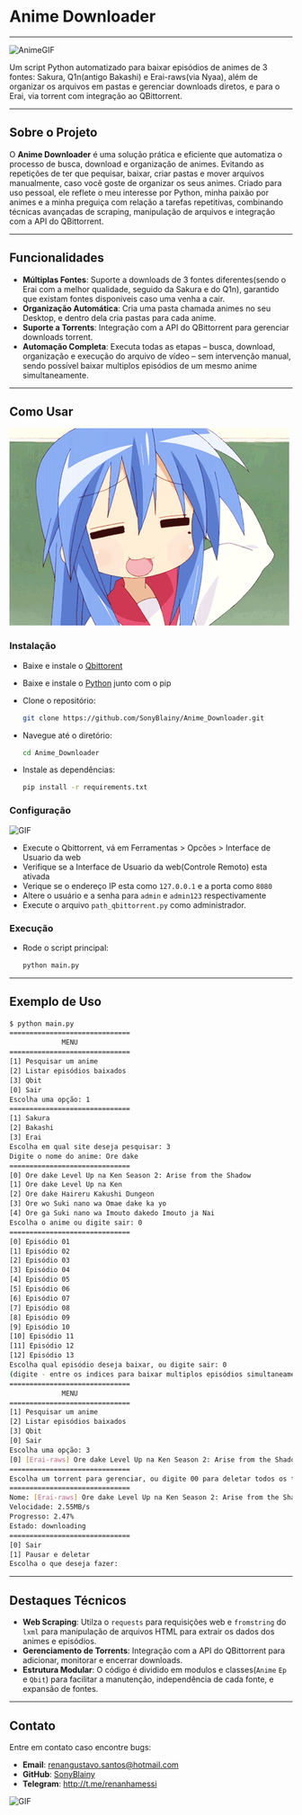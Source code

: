 # Anime Downloader
---
![AnimeGIF](gifs/gif_1.gif)

Um script Python automatizado para baixar episódios de animes de 3 fontes: Sakura, Q1n(antigo Bakashi) e Erai-raws(via Nyaa), além de organizar os arquivos em pastas e gerenciar downloads diretos, e para o Erai, via torrent com integração ao QBittorrent.

---

## Sobre o Projeto

O **Anime Downloader** é uma solução prática e eficiente que automatiza o processo de busca, download e organização de animes. Evitando as repetições de ter que pequisar, baixar, criar pastas e mover arquivos manualmente, caso você goste de organizar os seus animes. Criado para uso pessoal, ele reflete o meu interesse por Python, minha paixão por animes e a minha preguiça com relação a tarefas repetitivas, combinando técnicas avançadas de scraping, manipulação de arquivos e integração com a API do QBittorrent.

---

## Funcionalidades

- **Múltiplas Fontes**: Suporte a downloads de 3 fontes diferentes(sendo o Erai com a melhor qualidade, seguido da Sakura e do Q1n), garantido que existam fontes disponiveis caso uma venha a cair.
- **Organização Automática**: Cria uma pasta chamada animes no seu Desktop, e dentro dela cria pastas para cada anime.
- **Suporte a Torrents**: Integração com a API do QBittorrent para gerenciar downloads torrent.
- **Automação Completa**: Executa todas as etapas – busca, download, organização e execução do arquivo de vídeo – sem intervenção manual, sendo possível baixar multiplos episódios de um mesmo anime simultaneamente.
---
## Como Usar
![GIF](gifs/gif_2.gif)
### Instalação
- Baixe e instale o [Qbittorent](https://qbittorrent.org/download/)

- Baixe e instale o [Python](https://www.python.org/downloads/) junto com o pip

- Clone o repositório:
   ```bash
   git clone https://github.com/SonyBlainy/Anime_Downloader.git
   ```
- Navegue até o diretório:
   ```bash
   cd Anime_Downloader
   ```
- Instale as dependências:
   ```bash
   pip install -r requirements.txt
   ```

### Configuração
![GIF](gifs/gif_3.gif)

- Execute o Qbittorrent, vá em Ferramentas > Opcões > Interface de Usuario da web
- Verifique se a Interface de Usuario da web(Controle Remoto) esta ativada
- Verique se o endereço IP esta como `127.0.0.1` e a porta como `8080`
- Altere o usuário e a senha para `admin` e `admin123` respectivamente
- Execute o arquivo `path_qbittorrent.py` como administrador.

### Execução
- Rode o script principal:
   ```bash
   python main.py
   ```
---

## Exemplo de Uso

```bash
$ python main.py
==============================
             MENU
==============================
[1] Pesquisar um anime
[2] Listar episódios baixados
[3] Qbit
[0] Sair
Escolha uma opção: 1
==============================
[1] Sakura
[2] Bakashi
[3] Erai
Escolha em qual site deseja pesquisar: 3
Digite o nome do anime: Ore dake
==============================
[0] Ore dake Level Up na Ken Season 2: Arise from the Shadow
[1] Ore dake Level Up na Ken
[2] Ore dake Haireru Kakushi Dungeon
[3] Ore wo Suki nano wa Omae dake ka yo
[4] Ore ga Suki nano wa Imouto dakedo Imouto ja Nai
Escolha o anime ou digite sair: 0
==============================
[0] Episódio 01
[1] Episódio 02
[2] Episódio 03
[3] Episódio 04
[4] Episódio 05
[5] Episódio 06
[6] Episódio 07
[7] Episódio 08
[8] Episódio 09
[9] Episódio 10
[10] Episódio 11
[11] Episódio 12
[12] Episódio 13
Escolha qual episódio deseja baixar, ou digite sair: 0 
(digite - entre os indices para baixar multiplos episódios simultaneamente)
==============================
             MENU
==============================
[1] Pesquisar um anime
[2] Listar episódios baixados
[3] Qbit
[0] Sair
Escolha uma opção: 3
[0] [Erai-raws] Ore dake Level Up na Ken Season 2: Arise from the Shadow - 01 [1080p CR WEBRip HEVC EAC3][MultiSub][C48A7CB0]
==============================
Escolha um torrent para gerenciar, ou digite 00 para deletar todos os torrents: 0
==============================
Nome: [Erai-raws] Ore dake Level Up na Ken Season 2: Arise from the Shadow - 01 [1080p CR WEBRip HEVC EAC3][MultiSub][C48A7CB0]
Velocidade: 2.55MB/s
Progresso: 2.47%
Estado: downloading
==============================
[0] Sair
[1] Pausar e deletar
Escolha o que deseja fazer:
```

---

## Destaques Técnicos

- **Web Scraping**: Utilza o `requests` para requisições web e `fromstring` do `lxml` para manipulação de arquivos HTML para extrair os dados dos animes e episódios.
- **Gerenciamento de Torrents**: Integração com a API do QBittorrent para adicionar, monitorar e encerrar downloads.
- **Estrutura Modular**: O código é dividido em modulos e classes(`Anime` `Ep` e `Qbit`) para facilitar a manutenção, independência de cada fonte, e expansão de fontes.
---

## Contato

Entre em contato caso encontre bugs:
- **Email**: renangustavo.santos@hotmail.com
- **GitHub**: [SonyBlainy](https://github.com/SonyBlainy)
- **Telegram**: http://t.me/renanhamessi

![GIF](gifs/gif_4.gif)